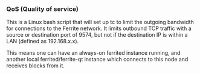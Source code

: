### QoS (Quality of service) ###

This is a Linux bash script that will set up tc to limit the outgoing bandwidth for connections to the Ferrite network. It limits outbound TCP traffic with a source or destination port of 9574, but not if the destination IP is within a LAN (defined as 192.168.x.x).

This means one can have an always-on ferrited instance running, and another local ferrited/ferrite-qt instance which connects to this node and receives blocks from it.
